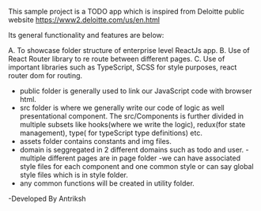 This sample project is a TODO app which is inspired from Deloitte public website https://www2.deloitte.com/us/en.html

Its general functionality and features are below:

A. To showcase folder structure of enterprise level ReactJs app.
B. Use of React Router library to re route between different pages.
C. Use of important libraries such as TypeScript, SCSS for style purposes, react router dom for routing.

- public folder is generally used to link our JavaScript code with browser html.
- src folder is where we generally write our code of logic as well presentational component. The src/Components is further divided in multiple subsets like hooks(where we write the logic), redux(for state management), type( for typeScript type definitions) etc.
- assets folder contains constants and img files.
- domain is seggregated in 2 different domains such as todo and user.
  -multiple different pages are in page folder
  -we can have associated style files for each component and one common style or can say global style files which is in style folder.
- any common functions will be created in utility folder.

-Developed By Antriksh
